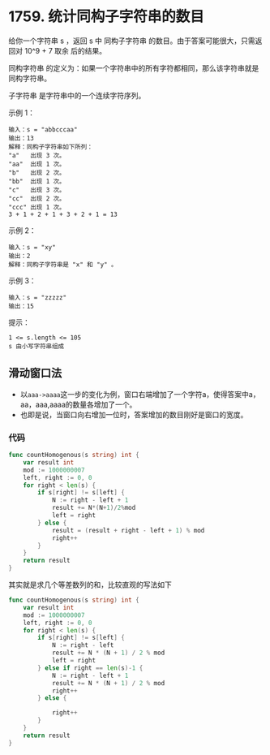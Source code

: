 # 1759. 统计同构子字符串的数目
给你一个字符串 s ，返回 s 中 同构子字符串 的数目。由于答案可能很大，只需返回对 10^9 + 7 取余 后的结果。

同构字符串 的定义为：如果一个字符串中的所有字符都相同，那么该字符串就是同构字符串。

子字符串 是字符串中的一个连续字符序列。

示例 1：
```
输入：s = "abbcccaa"
输出：13
解释：同构子字符串如下所列：
"a"   出现 3 次。
"aa"  出现 1 次。
"b"   出现 2 次。
"bb"  出现 1 次。
"c"   出现 3 次。
"cc"  出现 2 次。
"ccc" 出现 1 次。
3 + 1 + 2 + 1 + 3 + 2 + 1 = 13
```
示例 2：
```
输入：s = "xy"
输出：2
解释：同构子字符串是 "x" 和 "y" 。
```
示例 3：
```
输入：s = "zzzzz"
输出：15
```

提示：
```
1 <= s.length <= 105
s 由小写字符串组成
```

## 滑动窗口法
+ 以``aaa->aaaa``这一步的变化为例，窗口右端增加了一个字符a，使得答案中a，aa，aaa,aaaa的数量各增加了一个。
+ 也即是说，当窗口向右增加一位时，答案增加的数目刚好是窗口的宽度。

### 代码
```go
func countHomogenous(s string) int {
	var result int
	mod := 1000000007
	left, right := 0, 0
	for right < len(s) {
		if s[right] != s[left] {
			N := right - left + 1
			result += N*(N+1)/2%mod
			left = right
		} else {
			result = (result + right - left + 1) % mod
			right++
		}
	}
	return result
}
```
其实就是求几个等差数列的和，比较直观的写法如下
```go
func countHomogenous(s string) int {
	var result int
	mod := 1000000007
	left, right := 0, 0
	for right < len(s) {
		if s[right] != s[left] {
			N := right - left
			result += N * (N + 1) / 2 % mod
			left = right
		} else if right == len(s)-1 {
			N := right - left + 1
			result += N * (N + 1) / 2 % mod
			right++
		} else {

			right++
		}
	}
	return result
}

```